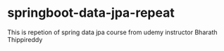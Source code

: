 # springboot-data-jpa-repeat
This is repetion of spring data jpa course from udemy instructor Bharath Thippireddy
